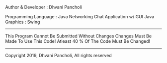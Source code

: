 Author & Developer : Dhvani Pancholi

Programming Language : Java
Networking Chat Application w/ GUI
Java Graphics : Swing

***************************************************
This Program Cannot Be Submitted Without Changes
Changes Must Be Made To Use This Code!
Atleast 40 % Of The Code Must Be Changed!
***************************************************

Copyright 2019, Dhvani Pancholi, All rights reserved
